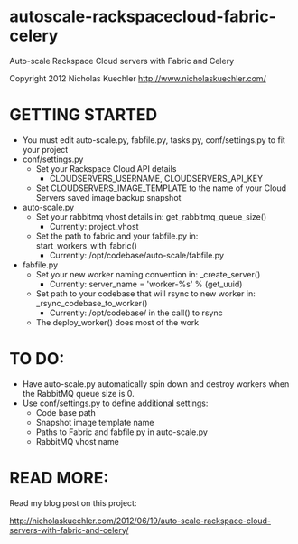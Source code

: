autoscale-rackspacecloud-fabric-celery
======================================

Auto-scale Rackspace Cloud servers with Fabric and Celery

Copyright 2012 Nicholas Kuechler
http://www.nicholaskuechler.com/


GETTING STARTED
===============

* You must edit auto-scale.py, fabfile.py, tasks.py, conf/settings.py to fit your project
* conf/settings.py
	* Set your Rackspace Cloud API details
		* CLOUDSERVERS_USERNAME, CLOUDSERVERS_API_KEY
	* Set CLOUDSERVERS_IMAGE_TEMPLATE to the name of your Cloud Servers saved image backup snapshot
* auto-scale.py
	* Set your rabbitmq vhost details in: get_rabbitmq_queue_size()
		* Currently: project_vhost
	* Set the path to fabric and your fabfile.py in: start_workers_with_fabric()
		* Currently: /opt/codebase/auto-scale/fabfile.py
* fabfile.py
	* Set your new worker naming convention in: _create_server()
		* Currently: server_name = 'worker-%s' % (get_uuid)
	* Set path to your codebase that will rsync to new worker in: _rsync_codebase_to_worker()
		* Currently: /opt/codebase/ in the call() to rsync
	* The deploy_worker() does most of the work


TO DO:
======

* Have auto-scale.py automatically spin down and destroy workers when the RabbitMQ queue size is 0.
* Use conf/settings.py to define additional settings:
	* Code base path
	* Snapshot image template name
	* Paths to Fabric and fabfile.py in auto-scale.py
	* RabbitMQ vhost name

READ MORE:
==========

Read my blog post on this project:

http://nicholaskuechler.com/2012/06/19/auto-scale-rackspace-cloud-servers-with-fabric-and-celery/
